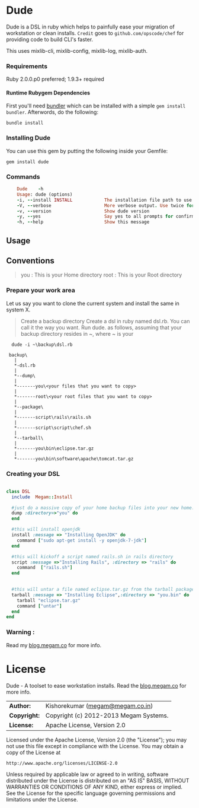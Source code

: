 # Dude

Dude is a DSL in ruby which helps to painfully ease your migration of workstation or clean installs.
`Credit` goes to `github.com/opscode/chef` for providing code to build CLI's faster. 

This uses mixlib-cli, mixlib-config, mixlib-log, mixlib-auth.

### Requirements

Ruby 2.0.0.p0 preferred; 1.9.3+ required 


#### Runtime Rubygem Dependencies

First you'll need [bundler](http://github.com/carlhuda/bundler) which can
be installed with a simple `gem install bundler`. Afterwords, do the following:

    bundle install

### Installing Dude

You can use this gem by putting the following inside your Gemfile:

    gem install dude


### Commands

```ruby
	Dude	-h
	Usage: dude (options)
    -i, --install INSTALL            The installation file path to use (required)
    -V, --verbose                    More verbose output. Use twice for max verbosity
    -v, --version                    Show dude version
    -y, --yes                        Say yes to all prompts for confirmation
    -h, --help                       Show this message
```

## Usage

## Conventions

> you  : This is your Home directory
> root : This is your Root directory

### Prepare your work area

Let us say you want to clone the current system and install the same in system X.


 > Create a backup directory
 > Create a dsl in ruby named dsl.rb. You can call it the way you want.
 > Run dude. as follows, assuming that your backup directory resides in ~, where ~ is your <home>

```
  dude -i ~\backup\dsl.rb
```

```
 backup\
   |
   *-dsl.rb
   |
   *--dump\
   |
   *-------you\<your files that you want to copy> 
   |
   *-------root\<your root files that you want to copy> 
   |
   *--package\
   |
   *-------script\rails\rails.sh 
   |
   *-------script\script\chef.sh
   |
   *--tarball\
   |
   *-------you\bin\eclipse.tar.gz 
   |
   *-------you\bin\software\apache\tomcat.tar.gz
```
### Creating your DSL

```ruby
   
class DSL
  include  Megam::Install

  #just do a massive copy of your home backup files into your new home.
  dump :directory=>"you" do
  end

  #this will install openjdk
  install :message => "Installing OpenJDK" do
    command ["sudo apt-get install -y openjdk-7-jdk"]
  end

  #this will kickoff a script named rails.sh in rails directory
  script :message =>"Installing Rails", :directory => "rails" do
    command  ["rails.sh"]
  end

 
  #this will untar a file named eclipse.tar.gz from the tarball package into home/bin dir
  tarball :message => "Installing Eclipse",:directory => "you.bin" do
    tarball "eclipse.tar.gz"
    command ["untar"]
  end
end                     
```

### Warning :
Read my [blog.megam.co](http://blog.megam.co/archives/485) for more info.

# License

Dude - A toolset to ease workstation installs.
Read the [blog.megam.co](http://blog.megam.co/archives/485) for more info.

|                      |                                          |
|:---------------------|:-----------------------------------------|
| **Author:**          | Kishorekumar (<megam@megam.co.in>)
| **Copyright:**       | Copyright (c) 2012-2013 Megam Systems.
| **License:**         | Apache License, Version 2.0

Licensed under the Apache License, Version 2.0 (the "License");
you may not use this file except in compliance with the License.
You may obtain a copy of the License at

    http://www.apache.org/licenses/LICENSE-2.0

Unless required by applicable law or agreed to in writing, software
distributed under the License is distributed on an "AS IS" BASIS,
WITHOUT WARRANTIES OR CONDITIONS OF ANY KIND, either express or implied.
See the License for the specific language governing permissions and
limitations under the License.
